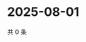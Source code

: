 # 2025-08-01

共 0 条

<!-- BEGIN ZHIHUVIDEO -->
<!-- 最后更新时间 Fri Aug 01 2025 07:12:20 GMT+0800 (China Standard Time) -->

<!-- END ZHIHUVIDEO -->
